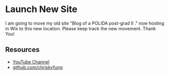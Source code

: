<html>
	<head>
		<title>Chris KY, Fung's Homepage</title>
	</head>
	<body>
		<h1>Launch New Site</h1>
		<p>I am going to move my old site "<a herf="http://chrisfung1125.wixsite.com/research-blog">Blog of a POLIDA post-grad II .</a>" now hosting in Wix to this new location. Please keep track the new movement. Thank You!</p>
		<h2>Resources</h2>
	 	<ul>
        		<li><a href="https://www.youtube.com/channel/UCp0xYv7zaQmAj77GcU-msJg">YouTube Channel</a></li>
        		<li><a href="https://github.com/chriskyfung">github.com/chriskyfung</a></li>
		</ul>
	</body>
</html>
